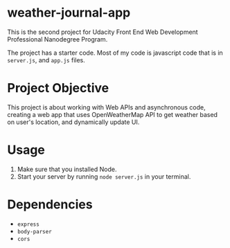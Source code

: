 # weather-journal-app

This is the second project for Udacity Front End Web Development Professional Nanodegree Program.

The project has a starter code. Most of my code is javascript code that is in `server.js`, and `app.js` files.

# Project Objective

This project is about working with Web APIs and asynchronous code, creating a web app that uses OpenWeatherMap API to get weather based on user's location, and dynamically update UI.

# Usage

1. Make sure that you installed Node.
2. Start your server by running `node server.js` in your terminal.

# Dependencies

- `express`
- `body-parser`
- `cors`
